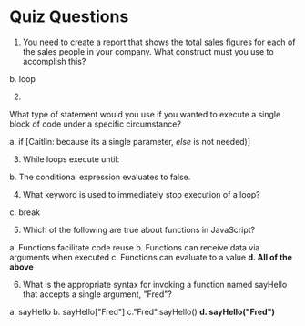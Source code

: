 # Quiz Questions

1.  You need to create a report that shows the total sales figures for each of the sales people in your company. What construct must you use to accomplish this?

b. loop


2.  
What type of statement would you use if you wanted to execute a single block of code under a specific circumstance?

a. if [Caitlin: because its a single parameter, *else* is not needed)]

3.  While loops execute until:

b. The conditional expression evaluates to false.

4.  What keyword is used to immediately stop execution of a loop?

c. break

5.  Which of the following are true about functions in JavaScript?

a. Functions facilitate code reuse
b. Functions can receive data via arguments when executed
c. Functions can evaluate to a value
**d. All of the above**

6.  What is the appropriate syntax for invoking a function named sayHello that accepts a single argument, "Fred"?

a. sayHello
b. sayHello["Fred"]
c."Fred".sayHello()
**d. sayHello("Fred")**
